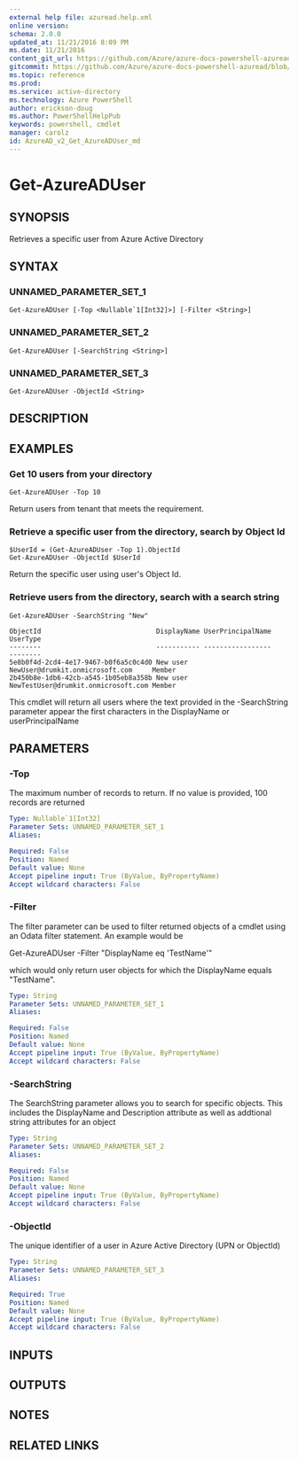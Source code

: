 ```yaml
---
external help file: azuread.help.xml
online version: 
schema: 2.0.0
updated_at: 11/21/2016 8:09 PM
ms.date: 11/21/2016
content_git_url: https://github.com/Azure/azure-docs-powershell-azuread/blob/live/Azure%20AD%20Cmdlets/AzureAD/v2/Get-AzureADUser.md
gitcommit: https://github.com/Azure/azure-docs-powershell-azuread/blob/e79870303c4a5b18f88c61a5fe206bd45af8c480/Azure%20AD%20Cmdlets/AzureAD/v2/Get-AzureADUser.md
ms.topic: reference
ms.prod: 
ms.service: active-directory
ms.technology: Azure PowerShell
author: erickson-doug
ms.author: PowerShellHelpPub
keywords: powershell, cmdlet
manager: carolz
id: AzureAD_v2_Get_AzureADUser_md
---
```


# Get-AzureADUser

## SYNOPSIS
Retrieves a specific user from Azure Active Directory

## SYNTAX

### UNNAMED_PARAMETER_SET_1
```
Get-AzureADUser [-Top <Nullable`1[Int32]>] [-Filter <String>]
```

### UNNAMED_PARAMETER_SET_2
```
Get-AzureADUser [-SearchString <String>]
```

### UNNAMED_PARAMETER_SET_3
```
Get-AzureADUser -ObjectId <String>
```

## DESCRIPTION

## EXAMPLES

### Get 10 users from your directory
```
Get-AzureADUser -Top 10
```

Return users from tenant that meets the requirement.

### Retrieve a specific user from the directory, search by Object Id
```
$UserId = (Get-AzureADUser -Top 1).ObjectId
Get-AzureADUser -ObjectId $UserId
```

Return the specific user using user's Object Id.

### Retrieve users from the directory, search with a search string
```
Get-AzureADUser -SearchString "New"

ObjectId                             DisplayName UserPrincipalName                   UserType
--------                             ----------- -----------------                   --------
5e8b0f4d-2cd4-4e17-9467-b0f6a5c0c4d0 New user    NewUser@drumkit.onmicrosoft.com     Member
2b450b8e-1db6-42cb-a545-1b05eb8a358b New user    NewTestUser@drumkit.onmicrosoft.com Member
```

This cmdlet will return all users where the text provided in the -SearchString parameter appear the first characters in the DisplayName or userPrincipalName

## PARAMETERS

### -Top
The maximum number of records to return.
If no value is provided, 100 records are returned

```yaml
Type: Nullable`1[Int32]
Parameter Sets: UNNAMED_PARAMETER_SET_1
Aliases: 

Required: False
Position: Named
Default value: None
Accept pipeline input: True (ByValue, ByPropertyName)
Accept wildcard characters: False
```

### -Filter
The filter parameter can be used to filter returned objects of a cmdlet using an Odata filter statement.
An example would be 

Get-AzureADUser -Filter "DisplayName eq 'TestName'"

which would only return user objects for which the DisplayName equals "TestName".

```yaml
Type: String
Parameter Sets: UNNAMED_PARAMETER_SET_1
Aliases: 

Required: False
Position: Named
Default value: None
Accept pipeline input: True (ByValue, ByPropertyName)
Accept wildcard characters: False
```

### -SearchString
The SearchString parameter allows you to search for specific objects.
This includes the DisplayName and Description attribute as well as addtional string attributes for an object

```yaml
Type: String
Parameter Sets: UNNAMED_PARAMETER_SET_2
Aliases: 

Required: False
Position: Named
Default value: None
Accept pipeline input: True (ByValue, ByPropertyName)
Accept wildcard characters: False
```

### -ObjectId
The unique identifier of a user in Azure Active Directory (UPN or ObjectId)

```yaml
Type: String
Parameter Sets: UNNAMED_PARAMETER_SET_3
Aliases: 

Required: True
Position: Named
Default value: None
Accept pipeline input: True (ByValue, ByPropertyName)
Accept wildcard characters: False
```

## INPUTS

## OUTPUTS

## NOTES

## RELATED LINKS

